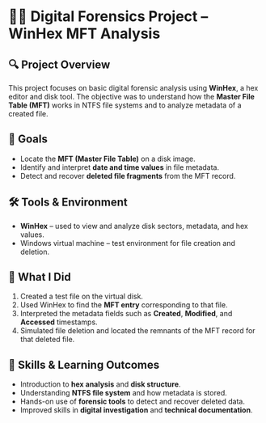 # 🕵️‍♀️ Digital Forensics Project – WinHex MFT Analysis

## 🔍 Project Overview
This project focuses on basic digital forensic analysis using **WinHex**, a hex editor and disk tool. The objective was to understand how the **Master File Table (MFT)** works in NTFS file systems and to analyze metadata of a created file.

## 🎯 Goals
- Locate the **MFT (Master File Table)** on a disk image.
- Identify and interpret **date and time values** in file metadata.
- Detect and recover **deleted file fragments** from the MFT record.

## 🛠️ Tools & Environment
- **WinHex** – used to view and analyze disk sectors, metadata, and hex values.
- Windows virtual machine – test environment for file creation and deletion.

## 📁 What I Did
1. Created a test file on the virtual disk.
2. Used WinHex to find the **MFT entry** corresponding to that file.
3. Interpreted the metadata fields such as **Created**, **Modified**, and **Accessed** timestamps.
4. Simulated file deletion and located the remnants of the MFT record for that deleted file.

## 🧠 Skills & Learning Outcomes
- Introduction to **hex analysis** and **disk structure**.
- Understanding **NTFS file system** and how metadata is stored.
- Hands-on use of **forensic tools** to detect and recover deleted data.
- Improved skills in **digital investigation** and **technical documentation**.


